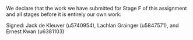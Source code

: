 We declare that the work we have submitted for Stage F of this assignment and all stages before it is entirely our own work:

Signed: Jack de Kleuver (u5740954), Lachlan Grainger (u5847571), and Ernest Kwan (u6381103)
